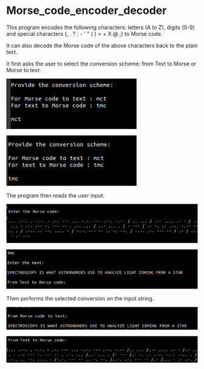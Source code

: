 # Morse_code_encoder_decoder

This program encodes the following characters: letters (A to Z), digits (0-9) and special characters (, . ? : - ' " ( ) = + X @ ;) to Morse code.

It can also decode the Morse code of the above characters back to the plain text.

It first asks the user to select the conversion scheme: from Text to Morse or Morse to text.

![Screenshot](morse_code_output1.png)

![Screenshot](morse_code_output2.png)

The program then reads the user input.

![Screenshot](morse_code_output3.png)

![Screenshot](morse_code_output4.png)

Then performs the selected conversion on the input string.

![Screenshot](morse_code_output5.png)

![Screenshot](morse_code_output6.png)

